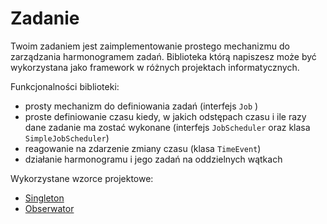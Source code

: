 # Zadanie

Twoim zadaniem jest zaimplementowanie prostego mechanizmu do zarządzania harmonogramem zadań. Biblioteka którą napiszesz może być wykorzystana jako framework w różnych projektach informatycznych.

Funkcjonalności biblioteki:
* prosty mechanizm do definiowania zadań (interfejs `Job` )
* proste definiowanie czasu kiedy, w jakich odstępach czasu i ile razy dane zadanie ma zostać wykonane (interfejs `JobScheduler` oraz klasa `SimpleJobScheduler`)
* reagowanie na zdarzenie zmiany czasu (klasa `TimeEvent`)
* działanie harmonogramu i jego zadań na oddzielnych wątkach


Wykorzystane wzorce projektowe:
* [Singleton](https://refactoring.guru/pl/design-patterns/singleton)
* [Obserwator](https://refactoring.guru/pl/design-patterns/observer)
